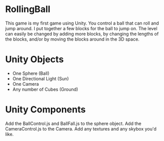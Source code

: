 RollingBall
===========

This game is my first game using Unity. You control a ball that can roll and jump around. I put together a few blocks for the ball to jump on. The level can easily be changed by adding more blocks, by changing the lengths of the blocks, and/or by moving the blocks around in the 3D space.

Unity Objects
=============

- One Sphere (Ball)
- One Directional Light (Sun)
- One Camera
- Any number of Cubes (Ground)

Unity Components
================

Add the BallControl.js and BallFall.js to the sphere object.
Add the CameraControl.js to the Camera.
Add any textures and any skybox you'd like.
